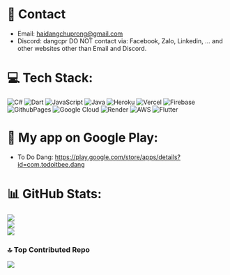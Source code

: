 # 📩 Contact
- Email: haidangchuprong@gmail.com
- Discord: dangcpr
   DO NOT contact via: Facebook, Zalo, Linkedin, ... and other websites other than Email and Discord.
  
# 💻 Tech Stack:
![C#](https://img.shields.io/badge/c%23-%23239120.svg?style=for-the-badge&logo=csharp&logoColor=white) ![Dart](https://img.shields.io/badge/dart-%230175C2.svg?style=for-the-badge&logo=dart&logoColor=white) ![JavaScript](https://img.shields.io/badge/javascript-%23323330.svg?style=for-the-badge&logo=javascript&logoColor=%23F7DF1E) ![Java](https://img.shields.io/badge/java-%23ED8B00.svg?style=for-the-badge&logo=openjdk&logoColor=white) ![Heroku](https://img.shields.io/badge/heroku-%23430098.svg?style=for-the-badge&logo=heroku&logoColor=white) ![Vercel](https://img.shields.io/badge/vercel-%23000000.svg?style=for-the-badge&logo=vercel&logoColor=white) ![Firebase](https://img.shields.io/badge/firebase-%23039BE5.svg?style=for-the-badge&logo=firebase) ![GithubPages](https://img.shields.io/badge/github%20pages-121013?style=for-the-badge&logo=github&logoColor=white) ![Google Cloud](https://img.shields.io/badge/GoogleCloud-%234285F4.svg?style=for-the-badge&logo=google-cloud&logoColor=white) ![Render](https://img.shields.io/badge/Render-%46E3B7.svg?style=for-the-badge&logo=render&logoColor=white) ![AWS](https://img.shields.io/badge/AWS-%23FF9900.svg?style=for-the-badge&logo=amazon-aws&logoColor=white) ![Flutter](https://img.shields.io/badge/Flutter-%2302569B.svg?style=for-the-badge&logo=Flutter&logoColor=white)

# 📱 My app on Google Play:
- To Do Dang: https://play.google.com/store/apps/details?id=com.todoitbee.dang

# 📊 GitHub Stats:
![](https://github-readme-stats.vercel.app/api?username=dangcpr&theme=dark&hide_border=false&include_all_commits=true&count_private=true)<br/>
![](https://github-readme-streak-stats.herokuapp.com/?user=dangcpr&theme=dark&hide_border=false)<br/>
![](https://github-readme-stats.vercel.app/api/top-langs/?username=dangcpr&theme=dark&hide_border=false&include_all_commits=false&count_private=true&layout=compact)

### 🔝 Top Contributed Repo
![](https://github-contributor-stats.vercel.app/api?username=dangcpr&limit=5&theme=dark&combine_all_yearly_contributions=true)
